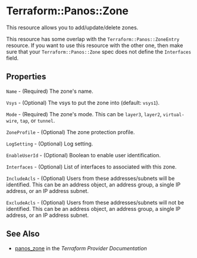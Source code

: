 # Terraform::Panos::Zone

This resource allows you to add/update/delete zones.

This resource has some overlap with the `Terraform::Panos::ZoneEntry`
resource.  If you want to use this resource with the other one, then make
sure that your `Terraform::Panos::Zone` spec does not define the
`Interfaces` field.

## Properties

`Name` - (Required) The zone's name.

`Vsys` - (Optional) The vsys to put the zone into (default: `vsys1`).

`Mode` - (Required) The zone's mode.  This can be `layer3`, `layer2`,
`virtual-wire`, `tap`, or `tunnel`.

`ZoneProfile` - (Optional) The zone protection profile.

`LogSetting` - (Optional) Log setting.

`EnableUserId` - (Optional) Boolean to enable user identification.

`Interfaces` - (Optional) List of interfaces to associated with this zone.

`IncludeAcls` - (Optional) Users from these addresses/subnets will
be identified.  This can be an address object, an address group, a single
IP address, or an IP address subnet.

`ExcludeAcls` - (Optional) Users from these addresses/subnets will not
be identified.  This can be an address object, an address group, a single
IP address, or an IP address subnet.


## See Also

* [panos_zone](https://www.terraform.io/docs/providers/panos/r/zone.html) in the _Terraform Provider Documentation_